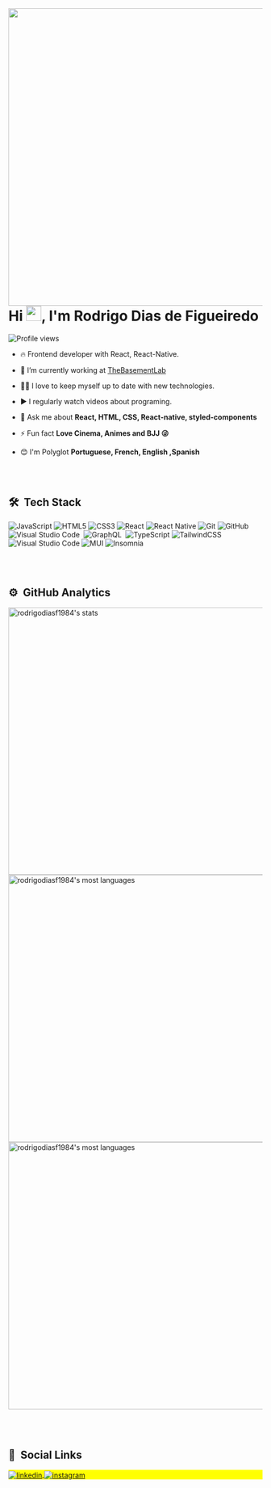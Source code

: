 
<img align="right" height="590em" src="https://raw.githubusercontent.com/gist/rodrigodiasf1984/d1e659563cf8f71f65e5a7e855cb3446/raw/d3fabcb837ff61769093748b382313a5d6b72714/githubcard.svg"/>
<h1 align="left">Hi <img src="https://raw.githubusercontent.com/kaueMarques/kaueMarques/master/hi.gif" width="30px">, I'm Rodrigo Dias de Figueiredo</h1>
<p align="left"> <img src="https://komarev.com/ghpvc/?username=rodrigodiasf1984&color=yellow" alt="Profile views" /> </p>

- 🔥 Frontend developer with React, React-Native.

- 🔭 I’m currently working at [TheBasementLab](https://www.thebasement.io/)

- 👨‍💻 I love to keep myself up to date with new technologies.

- ▶️ I regularly watch videos about programing.

- 💬 Ask me about **React, HTML, CSS, React-native, styled-components**

- ⚡ Fun fact **Love Cinema, Animes and BJJ 😜**

- 😊 I'm Polyglot **Portuguese, French, English ,Spanish**  

<br><br>

## 🛠 &nbsp;Tech Stack

![JavaScript](https://img.shields.io/badge/javascript-%23323330.svg?style=for-the-badge&logo=javascript&logoColor=%23F7DF1E)
![HTML5](https://img.shields.io/badge/html5-%23E34F26.svg?style=for-the-badge&logo=html5&logoColor=white)
![CSS3](https://img.shields.io/badge/css3-%231572B6.svg?style=for-the-badge&logo=css3&logoColor=white)
![React](https://img.shields.io/badge/react-%2320232a.svg?style=for-the-badge&logo=react&logoColor=%2361DAFB)
![React Native](https://img.shields.io/badge/react_native-%2320232a.svg?style=for-the-badge&logo=react&logoColor=%2361DAFB)
![Git](https://img.shields.io/badge/git-%23F05033.svg?style=for-the-badge&logo=git&logoColor=white)
![GitHub](https://img.shields.io/badge/github-%23121011.svg?style=for-the-badge&logo=github&logoColor=white)
![Visual Studio Code](https://img.shields.io/badge/-Visual%20Studio%20Code-05122A?style=flat&logo=visual-studio-code&logoColor=007ACC)&nbsp;
![GraphQL](https://img.shields.io/badge/-GraphQL-E10098?style=for-the-badge&logo=graphql&logoColor=white)&nbsp;
![TypeScript](https://img.shields.io/badge/typescript-%23007ACC.svg?style=for-the-badge&logo=typescript&logoColor=white)
![TailwindCSS](https://img.shields.io/badge/tailwindcss-%2338B2AC.svg?style=for-the-badge&logo=tailwind-css&logoColor=white)
![Visual Studio Code](https://img.shields.io/badge/Visual%20Studio%20Code-0078d7.svg?style=for-the-badge&logo=visual-studio-code&logoColor=white)
![MUI](https://img.shields.io/badge/MUI-%230081CB.svg?style=for-the-badge&logo=mui&logoColor=white)
![Insomnia](https://img.shields.io/badge/Insomnia-black?style=for-the-badge&logo=insomnia&logoColor=5849BE)

<br><br>

## ⚙️ &nbsp;GitHub Analytics

<p align="left">
<img width="530em" src="https://github-readme-stats.vercel.app/api?username=rodrigodiasf1984&show_icons=true&theme=vision-friendly-dark" alt="rodrigodiasf1984's stats"/>
<img width="530em" src="https://github-readme-stats.vercel.app/api/top-langs/?username=rodrigodiasf1984&layout=compact&theme=vision-friendly-dark" alt="rodrigodiasf1984's most languages"/>
<img width="530em" src="https://github-readme-streak-stats.herokuapp.com/?user=rodrigodiasf1984&theme=highcontrast" alt="rodrigodiasf1984's most languages"/>
</p>

<br><br>

## 📢 &nbsp;Social Links

<p align="left" style="background:yellow">
<a href="https://www.linkedin.com/in/rodrigodiasdefigueiredo/" target="_blank">
  <img align="center" src="https://img.shields.io/badge/linkedin-%230077B5.svg?style=for-the-badge&logo=linkedin&logoColor=white" alt="linkedin"/>
</a>
<a href="https://www.instagram.com/rodrigodiasdefigueiredo/" target="_blank">
 <img align="center" src="https://img.shields.io/badge/Instagram-%23E4405F.svg?style=for-the-badge&logo=Instagram&logoColor=white" alt="instagram"/>
</a>
</p>
